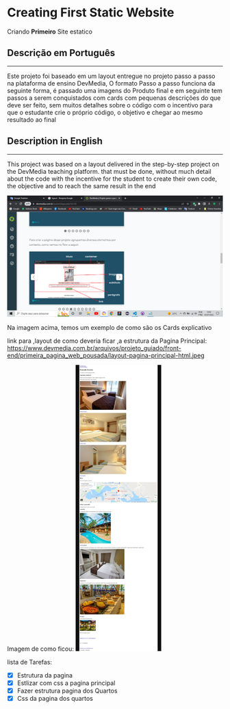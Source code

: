 # Creating First Static Website
 Criando **Primeiro** Site estatico
 <meta name="viewport" content="width=device-width, initial-scale=1.0">

## Descrição em Português

_________________________
  Este projeto foi baseado em um layout entregue no projeto passo a passo na plataforma de ensino DevMedia, O formato Passo a passo  funciona da seguinte forma, é passado uma imagens do Produto final e em seguinte tem passos a serem conquistados com cards com pequenas descrições do que deve ser feito, sem muitos detalhes sobre o código com o incentivo para que o estudante crie o próprio código, o objetivo e chegar ao mesmo resultado ao final

  ## Description in English

  _________________________
This project was based on a layout delivered in the step-by-step project on the DevMedia teaching platform. that must be done, without much detail about the code with the incentive for the student to create their own code, the objective and to reach the same result in the end

<img src="assets/2022-07-03.png" alt="DevMedia exercício" title="exercício">

 Na imagem acima, temos um exemplo de como são os Cards explicativo


link para ,layout de como deveria ficar ,a estrutura da Pagina Principal:
<https://www.devmedia.com.br/arquivos/projeto_guiado/front-end/primeira_pagina_web_pousada/layout-pagina-principal-html.jpeg>

Imagem de como ficou:
<img src="assets/2021-10-13-21-01-www.devmedia.com.br%20(1).png" alt="imagen do meu arquivo html" title="Meu arquivo html" heigth="100px" width="200px">

 lista de Tarefas:

- [x] Estrutura da pagina 
- [X] Estlizar com css a pagina principal
- [X] Fazer estrutura pagina dos Quartos
- [X] Css da pagina dos quartos
